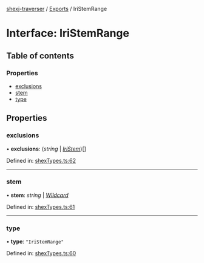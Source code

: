 [shexj-traverser](../README.md) / [Exports](../modules.md) / IriStemRange

# Interface: IriStemRange

## Table of contents

### Properties

- [exclusions](iristemrange.md#exclusions)
- [stem](iristemrange.md#stem)
- [type](iristemrange.md#type)

## Properties

### exclusions

• **exclusions**: (*string* \| [*IriStem*](iristem.md))[]

Defined in: [shexTypes.ts:62](https://github.com/o-development/shexj-traverser/blob/6850f6c/lib/shexTypes.ts#L62)

___

### stem

• **stem**: *string* \| [*Wildcard*](wildcard.md)

Defined in: [shexTypes.ts:61](https://github.com/o-development/shexj-traverser/blob/6850f6c/lib/shexTypes.ts#L61)

___

### type

• **type**: ``"IriStemRange"``

Defined in: [shexTypes.ts:60](https://github.com/o-development/shexj-traverser/blob/6850f6c/lib/shexTypes.ts#L60)
